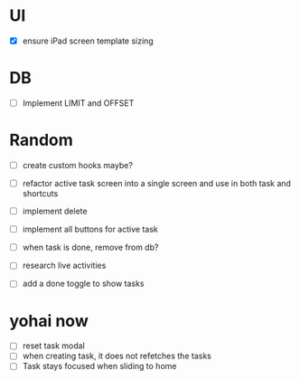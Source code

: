 # UI

- [x] ensure iPad screen template sizing

# DB

- [ ] Implement LIMIT and OFFSET

# Random

- [ ] create custom hooks maybe?
- [ ] refactor active task screen into a single screen and use in both task and shortcuts
- [ ] implement delete
- [ ] implement all buttons for active task
- [ ] when task is done, remove from db?

- [ ] research live activities
- [ ] add a done toggle to show tasks

# yohai now

- [ ] reset task modal
- [ ] when creating task, it does not refetches the tasks
- [ ] Task stays focused when sliding to home
